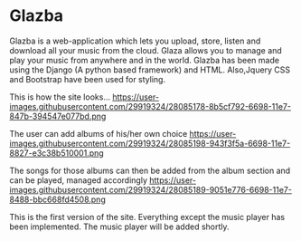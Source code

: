 # Glazba
Glazba is a web-application which lets you upload, store, listen and download all your music from the cloud. 
Glaza allows you to manage and play your music from anywhere and in the world.
Glazba has been made using the Django (A python based framework) and HTML. Also,Jquery CSS and Bootstrap have
been used for styling.

This is how the site looks...
https://user-images.githubusercontent.com/29919324/28085178-8b5cf792-6698-11e7-847b-394547e077bd.png

The user can add albums of his/her own choice
https://user-images.githubusercontent.com/29919324/28085198-943f3f5a-6698-11e7-8827-e3c38b510001.png

The songs for those albums can then be added from the album section and can be played, managed accordingly
https://user-images.githubusercontent.com/29919324/28085189-9051e776-6698-11e7-8488-bbc668fd4508.png

This is the first version of the site. Everything except the music player has been implemented.
The music player will be added shortly.
